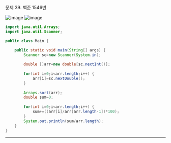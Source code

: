 문제 39. 백준 1546번

![image](https://user-images.githubusercontent.com/100551348/167091429-fb76f284-e3ac-4448-ba1c-7b5320aa99ce.png)
![image](https://user-images.githubusercontent.com/100551348/167091491-7507d9cc-6dc1-4daf-841c-df4eb3e7943a.png)

~~~java
import java.util.Arrays;
import java.util.Scanner;

public class Main {

	public static void main(String[] args) {
		Scanner sc=new Scanner(System.in);
		
		double []arr=new double[sc.nextInt()];
		
		for(int i=0;i<arr.length;i++) {
			arr[i]=sc.nextDouble();
		}
		
		Arrays.sort(arr);
		double sum=0;
		
		for(int i=0;i<arr.length;i++) {
			sum+=((arr[i]/arr[arr.length-1])*100);
		}
		System.out.println(sum/arr.length);
	}
}
~~~

***
